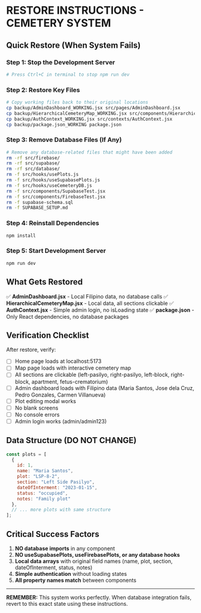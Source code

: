 # RESTORE INSTRUCTIONS - CEMETERY SYSTEM

## Quick Restore (When System Fails)

### Step 1: Stop the Development Server
```bash
# Press Ctrl+C in terminal to stop npm run dev
```

### Step 2: Restore Key Files
```bash
# Copy working files back to their original locations
cp backup/AdminDashboard_WORKING.jsx src/pages/AdminDashboard.jsx
cp backup/HierarchicalCemeteryMap_WORKING.jsx src/components/HierarchicalCemeteryMap.jsx
cp backup/AuthContext_WORKING.jsx src/contexts/AuthContext.jsx
cp backup/package.json_WORKING package.json
```

### Step 3: Remove Database Files (If Any)
```bash
# Remove any database-related files that might have been added
rm -rf src/firebase/
rm -rf src/supabase/
rm -rf src/database/
rm -f src/hooks/usePlots.js
rm -f src/hooks/useSupabasePlots.js
rm -f src/hooks/useCemeteryDB.js
rm -f src/components/SupabaseTest.jsx
rm -f src/components/FirebaseTest.jsx
rm -f supabase-schema.sql
rm -f SUPABASE_SETUP.md
```

### Step 4: Reinstall Dependencies
```bash
npm install
```

### Step 5: Start Development Server
```bash
npm run dev
```

## What Gets Restored

✅ **AdminDashboard.jsx** - Local Filipino data, no database calls
✅ **HierarchicalCemeteryMap.jsx** - Local data, all sections clickable
✅ **AuthContext.jsx** - Simple admin login, no isLoading state
✅ **package.json** - Only React dependencies, no database packages

## Verification Checklist

After restore, verify:
- [ ] Home page loads at localhost:5173
- [ ] Map page loads with interactive cemetery map
- [ ] All sections are clickable (left-pasilyo, right-pasilyo, left-block, right-block, apartment, fetus-crematorium)
- [ ] Admin dashboard loads with Filipino data (Maria Santos, Jose dela Cruz, Pedro Gonzales, Carmen Villanueva)
- [ ] Plot editing modal works
- [ ] No blank screens
- [ ] No console errors
- [ ] Admin login works (admin/admin123)

## Data Structure (DO NOT CHANGE)

```javascript
const plots = [
  {
    id: 1,
    name: "Maria Santos",
    plot: "LSP-8-2", 
    section: "Left Side Pasilyo",
    dateOfInterment: "2023-01-15",
    status: "occupied",
    notes: "Family plot"
  },
  // ... more plots with same structure
];
```

## Critical Success Factors

1. **NO database imports** in any component
2. **NO useSupabasePlots, useFirebasePlots, or any database hooks**
3. **Local data arrays** with original field names (name, plot, section, dateOfInterment, status, notes)
4. **Simple authentication** without loading states
5. **All property names match** between components

---

**REMEMBER:** This system works perfectly. When database integration fails, revert to this exact state using these instructions.



